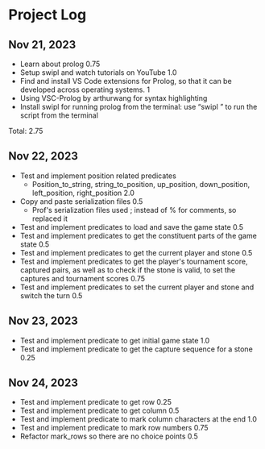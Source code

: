 # Project Log

## Nov 21, 2023

- Learn about prolog 0.75
- Setup swipl and watch tutorials on YouTube 1.0
- Find and install VS Code extensions for Prolog, so that it can be developed across operating systems. 1
- Using VSC-Prolog by arthurwang for syntax highlighting
- Install swipl for running prolog from the terminal: use “swipl <filename>” to run the script from the terminal

Total: 2.75  

## Nov 22, 2023

- Test and implement position related predicates
  - Position_to_string, string_to_position, up_position, down_position, left_position, right_position 2.0
- Copy and paste serialization files 0.5
  - Prof's serialization files used ; instead of % for comments, so replaced it
- Test and implement predicates to load and save the game state 0.5
- Test and implement predicates to get the constituent parts of the game state 0.5
- Test and implement predicates to get the current player and stone 0.5
- Test and implement predicates to get the player's tournament score, captured pairs, as well as to check if the stone is valid, to set the captures and tournament scores 0.75
- Test and implement predicates to set the current player and stone and switch the turn 0.5

## Nov 23, 2023

- Test and implement predicate to get initial game state 1.0
- Test and implement predicate to get the capture sequence for a stone 0.25

## Nov 24, 2023
- Test and implement predicate to get row 0.25
- Test and implement predicate to get column 0.5
- Test and implement predicate to mark column characters at the end 1.0
- Test and implement predicate to mark row numbers 0.75
- Refactor mark_rows so there are no choice points 0.5
